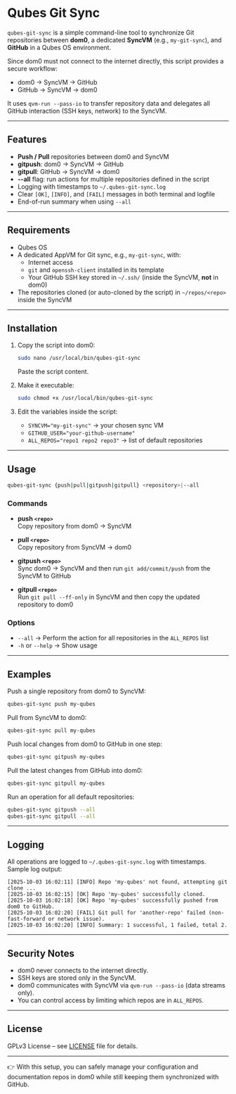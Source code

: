 # Qubes Git Sync

`qubes-git-sync` is a simple command-line tool to synchronize Git repositories between **dom0**, a dedicated **SyncVM** (e.g., `my-git-sync`), and **GitHub** in a Qubes OS environment.  

Since dom0 must not connect to the internet directly, this script provides a secure workflow:  
- dom0 → SyncVM → GitHub  
- GitHub → SyncVM → dom0  

It uses `qvm-run --pass-io` to transfer repository data and delegates all GitHub interaction (SSH keys, network) to the SyncVM.  

---

## Features

- **Push / Pull** repositories between dom0 and SyncVM  
- **gitpush**: dom0 → SyncVM → GitHub  
- **gitpull**: GitHub → SyncVM → dom0  
- **--all** flag: run actions for multiple repositories defined in the script  
- Logging with timestamps to `~/.qubes-git-sync.log`  
- Clear `[OK]`, `[INFO]`, and `[FAIL]` messages in both terminal and logfile  
- End-of-run summary when using `--all`  

---

## Requirements

- Qubes OS  
- A dedicated AppVM for Git sync, e.g., `my-git-sync`, with:
  - Internet access  
  - `git` and `openssh-client` installed in its template  
  - Your GitHub SSH key stored in `~/.ssh/` (inside the SyncVM, **not** in dom0)  
- The repositories cloned (or auto-cloned by the script) in `~/repos/<repo>` inside the SyncVM  

---

## Installation

1. Copy the script into dom0:  

   ```bash
   sudo nano /usr/local/bin/qubes-git-sync
   ```

   Paste the script content.  

2. Make it executable:  

   ```bash
   sudo chmod +x /usr/local/bin/qubes-git-sync
   ```

3. Edit the variables inside the script:  
   - `SYNCVM="my-git-sync"` → your chosen sync VM  
   - `GITHUB_USER="your-github-username"`  
   - `ALL_REPOS="repo1 repo2 repo3"` → list of default repositories  

---

## Usage

```bash
qubes-git-sync {push|pull|gitpush|gitpull} <repository>|--all
```

### Commands

- **push `<repo>`**  
  Copy repository from dom0 → SyncVM  

- **pull `<repo>`**  
  Copy repository from SyncVM → dom0  

- **gitpush `<repo>`**  
  Sync dom0 → SyncVM and then run `git add/commit/push` from the SyncVM to GitHub  

- **gitpull `<repo>`**  
  Run `git pull --ff-only` in SyncVM and then copy the updated repository to dom0  

### Options

- `--all` → Perform the action for all repositories in the `ALL_REPOS` list  
- `-h` or `--help` → Show usage  

---

## Examples

Push a single repository from dom0 to SyncVM:  

```bash
qubes-git-sync push my-qubes
```

Pull from SyncVM to dom0:  

```bash
qubes-git-sync pull my-qubes
```

Push local changes from dom0 to GitHub in one step:  

```bash
qubes-git-sync gitpush my-qubes
```

Pull the latest changes from GitHub into dom0:  

```bash
qubes-git-sync gitpull my-qubes
```

Run an operation for all default repositories:  

```bash
qubes-git-sync gitpush --all
qubes-git-sync gitpull --all
```

---

## Logging

All operations are logged to `~/.qubes-git-sync.log` with timestamps.  
Sample log output:  

```
[2025-10-03 16:02:11] [INFO] Repo 'my-qubes' not found, attempting git clone ...
[2025-10-03 16:02:15] [OK] Repo 'my-qubes' successfully cloned.
[2025-10-03 16:02:18] [OK] Repo 'my-qubes' successfully pushed from dom0 to GitHub.
[2025-10-03 16:02:20] [FAIL] Git pull for 'another-repo' failed (non-fast-forward or network issue).
[2025-10-03 16:02:20] [INFO] Summary: 1 successful, 1 failed, total 2.
```

---

## Security Notes

- dom0 never connects to the internet directly.  
- SSH keys are stored only in the SyncVM.  
- dom0 communicates with SyncVM via `qvm-run --pass-io` (data streams only).  
- You can control access by limiting which repos are in `ALL_REPOS`.  

---

## License

GPLv3 License – see [LICENSE](LICENSE) file for details.  

---

👉 With this setup, you can safely manage your configuration and documentation repos in dom0 while still keeping them synchronized with GitHub.  
